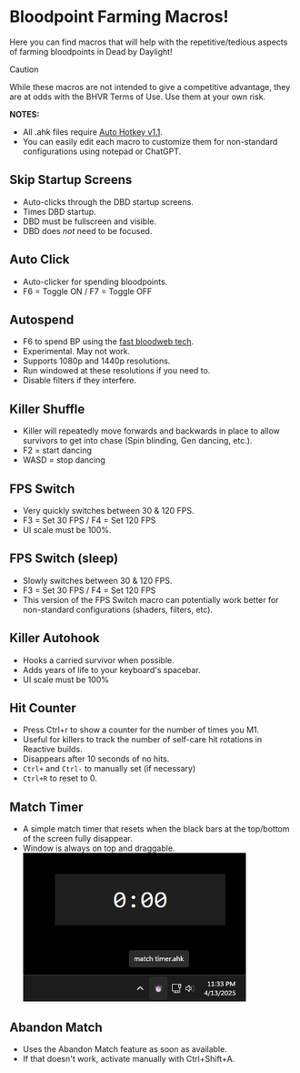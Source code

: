 # Bloodpoint Farming Macros!
Here you can find macros that will help with the repetitive/tedious aspects of farming bloodpoints in Dead by Daylight!

> [!CAUTION]
> While these macros are not intended to give a competitive advantage, they are at odds with the BHVR Terms of Use. Use them at your own risk.

**NOTES:**
- All .ahk files require [Auto Hotkey v1.1](https://www.autohotkey.com/download/ahk-install.exe).
- You can easily edit each macro to customize them for non-standard configurations using notepad or ChatGPT.

## Skip Startup Screens
- Auto-clicks through the DBD startup screens.
- Times DBD startup.
- DBD must be fullscreen and visible.
- DBD does *not* need to be focused.

## Auto Click
- Auto-clicker for spending bloodpoints.
- F6 = Toggle ON / F7 = Toggle OFF

## Autospend
- F6 to spend BP using the [fast bloodweb tech](https://www.reddit.com/r/deadbydaylight/s/njguTZBODp).
- Experimental. May not work.
- Supports 1080p and 1440p resolutions.
- Run windowed at these resolutions if you need to.
- Disable filters if they interfere.

## Killer Shuffle
- Killer will repeatedly move forwards and backwards in place to allow survivors to get into chase (Spin blinding, Gen dancing, etc.).
- F2 = start dancing
- WASD = stop dancing

## FPS Switch
- Very quickly switches between 30 & 120 FPS.
- F3 = Set 30 FPS / F4 = Set 120 FPS
- UI scale must be 100%.

## FPS Switch (sleep)
- Slowly switches between 30 & 120 FPS.
- F3 = Set 30 FPS / F4 = Set 120 FPS
- This version of the FPS Switch macro can potentially work better for non-standard configurations (shaders, filters, etc).

## Killer Autohook
- Hooks a carried survivor when possible.
- Adds years of life to your keyboard's spacebar.
- UI scale must be 100%

## Hit Counter
- Press Ctrl+r to show a counter for the number of times you M1.
- Useful for killers to track the number of self-care hit rotations in Reactive builds.
- Disappears after 10 seconds of no hits.
- `Ctrl+` and `Ctrl-` to manually set (if necessary)
- `Ctrl+R` to reset to 0.

## Match Timer
- A simple match timer that resets when the black bars at the top/bottom of the screen fully disappear.
- Window is always on top and draggable.
![Match Timer and taskbar icons](assets/match-timer.png)

## Abandon Match
- Uses the Abandon Match feature as soon as available.
- If that doesn't work, activate manually with Ctrl+Shift+A.
